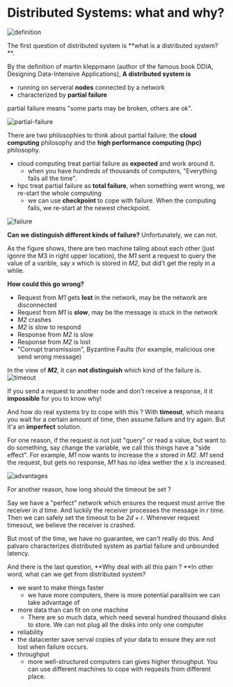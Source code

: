 # Distributed Systems: what and why?

![definition](figure/lecture01/1.png)

The first question of distributed system is **what is a distributed system? **.

By the definition of martin kleppmann (author of the famous book DDIA, Designing Data-Intensive Applications), **A distributed system is**

- running on serveral **nodes** connected by a network
- characterized by **partial failure**

partial failure means "some parts may be broken, others are ok".

![partial-failure](figure/lecture01/2.png)

There are two philosophies to think about partial failure: the **cloud computing** philosophy and the **high performance computing (hpc)**  philosophy.

- cloud computing treat partial failure as **expected** and work around it. 
  - when you have hundreds of thousands of computers, "Everything fails all the time".
- hpc treat partial failure as **total failure**, when something went wrong, we re-start the whole computing
  - we can use **checkpoint** to cope with failure. When the computing fails, we re-start at the newest checkpoint.

![failure](figure/lecture01/3.png)

**Can we distinguish different kinds of failure?** Unfortunately, we can not.

As the figure shows, there are two machine taling about each other (just igonre the M3 in right upper location), the *M1* sent a request to query the value of a varible, say *x* which is stored in *M2*, but did't get the reply in a while.

**How could this go wrong?**

- Request from *M1* gets **lost** in the network, may be the network are disconnected 
- Request from *M1* is **slow**, may be the message is stuck in the network
- *M2* crashes
- *M2* is slow to respond 
- Response from *M2* is slow
- Response from *M2* is lost
- "Corrupt transmission", Byzantine Faults (for example, malicious one send wrong message)

In the view of ***M2***, it can **not distinguish** which kind of the failure is. ![timeout](figure/lecture01/4.png)

If you send a request to another node and don't receive a response, it it **impossible** for you to know why!

And how do real systems try to cope with this ? With **timeout**, which means you wait for a certain amount of time, then assume failure and try again. But it'a an **imperfect** solution. 

For one reason, if the request is not just "query" or read a value, but want to do something, say change the variable, we call this things have a "side effect". For example, *M1* now wants to increase the *x* stored in *M2*. *M1* send the request,  but gets no response, *M1* has no idea wether the *x* is increased. 

![advantages](figure/lecture01/5.png)

For another reason, how long should the timeout be set ?  

Say we have a "perfect" network which ensures the request must arrive the receiver in *d* time. And luckily the receiver processes the message in *r* time. Then we can safely set the timeout to be *2d + r*. Whenever request timesout, we believe the receiver is crashed.

But most of the time, we have no guarantee, we can't really do this. And palvaro characterizes distributed system as partial failure and unbounded latency. 

And there is the last question, **Why deal with all this pain ? **In other word, what can we get from distributed system?

- we want to make things faster
  - we have more computers, there is more potential parallisim we can take advantage of
- more data than can fit on one machine
  - There are so much data, which need several hundred thousand disks to store. We can not plug all the disks into only one computer
-  reliability
  - the datacenter save serval copies of your data to ensure they are not lost when failure occurs.
- throughput 
  - more well-structured computers can gives higher throughput. You can use different machines to cope with requests from different place.
